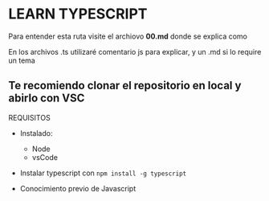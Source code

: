 # **LEARN TYPESCRIPT**

Para entender esta ruta visite el archiovo **00.md** donde se explica como

En los archivos .ts utilizaré comentario js para explicar, y un .md si lo require un tema 

## Te recomiendo clonar el repositorio en local y abirlo con VSC

REQUISITOS 
- Instalado:
  - Node
  - vsCode 

- Instalar typescript con `npm install -g typescript`

- Conocimiento previo de Javascript